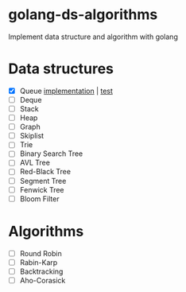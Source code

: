 # golang-ds-algorithms
Implement data structure and algorithm with golang

# Data structures
- [x] Queue [implementation](https://github.com/ta3113ta/golang-ds-algorithms/blob/main/ds/queue/queue.go) |  [test](https://github.com/ta3113ta/golang-ds-algorithms/blob/main/ds/queue/queue_test.go)
- [ ] Deque
- [ ] Stack
- [ ] Heap
- [ ] Graph
- [ ] Skiplist
- [ ] Trie
- [ ] Binary Search Tree
- [ ] AVL Tree
- [ ] Red-Black Tree
- [ ] Segment Tree
- [ ] Fenwick Tree
- [ ] Bloom Filter

# Algorithms
- [ ] Round Robin
- [ ] Rabin-Karp
- [ ] Backtracking
- [ ] Aho-Corasick
